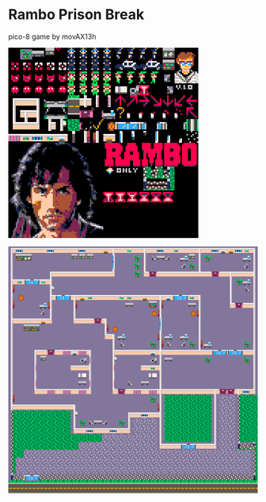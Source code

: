 # Rambo Prison Break

pico-8 game by movAX13h

![Rambo Sprites](https://raw.githubusercontent.com/movAX13h/Rambo-Prison-Break-pico8/master/sprites.png "Rambo Sprites")

![Rambo Map](https://raw.githubusercontent.com/movAX13h/Rambo-Prison-Break-pico8/master/map.png "Rambo Map")

